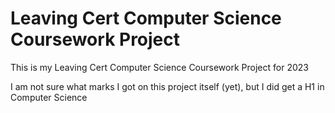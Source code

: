 # Leaving Cert Computer Science Coursework Project

This is my Leaving Cert Computer Science Coursework Project for 2023

I am not sure what marks I got on this project itself (yet), but I did get a H1 in Computer Science

<!--

Below is my old to-do list for the project that I made at the very start of working on this project that I eventually forgot to fill out at some point

## To Do

- [x] .gitignore csv file

### Artefact

- [x] Make Game
  - [x] Customise How Many Times to Run Simulation
- [x] Take Arguments as Inputs (Including Amount of Times to Run Simulation)
- [ ] Comment code
- [x] Do Basic Requirements
  - [x] Make the Game
  - [x] Accept minimum of three different inputs
    - [x] Name Input
      - [x] Validate Name Input
    - [x] Email Input
      - [x] Validate Email Input
    - [x] Game Mode Input
  - [x] Have A Variety of Modes
    - [x] Singleplayer Mode
    - [x] Multiplayer Mode
    - [x] Simulation
- [ ] Do Advanced Requirements
  - [x] Store Game Data in CSV File
  - [ ] Develop algorithms that perform some statistical analysis
    - [x] Frequency
    - [x] Mean
    - [x] Median
    - [x] Mode
    - [ ] Make Graphs of Above
    - [ ] Bar Chart of Wins, Losses and Ties
  - [ ] Use the model to test hypotheses (such as answering 'what-if' type questions) and make future predictions by changing parameters within the game  

### Report

- [ ] Meeting the Brief
- [ ] Investigation and Plan
  - [ ] Investigation
    - [ ] Talk about Games I have looked at and how they didn't fit the requirement 
  - [ ] Plan
    - [ ] Talking about using Tic Tac Toe to reach all Basic Requirements
    - [ ] Talking about using Tic Tac Toe to reach all Advanced Requirements
- [ ] Design
  - [ ] Flowchart
- [ ] Implementation
- [ ] Testing
- [ ] Evaluation
- [ ] References
- [ ] Summary Word Count

#### HTML File

- [ ] Convert docx to HTML
- [ ] Make it Look Good (with CSS)
- [ ] Add Navigation Bar to Top of Page-->
